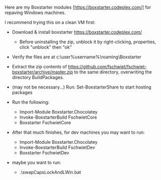 
Here are my Boxstarter modules [https://boxstarter.codeplex.com/] for repaving Windows machines.

I recommend trying this on a clean VM first:

* Download & install boxstarter https://boxstarter.codeplex.com/
    * Before uninstalling the zip, unblock it by right-clicking, properties, click "unblock" then "ok"
* Verify the files are at c:\user\%username%\roaming\Boxstarter
* Extract the zip contents of https://github.com/fschwiet/fschwiet-boxstarter/archive/master.zip to the same directory, overwriting the directory BuildPackages.
* (may not be necessary...) Run: Set-BoxstarterShare to start hosting packages
* Run the following:
    * Import-Module Boxstarter.Chocolatey
    * Invoke-BoxstarterBuild FschwietCore
    * Boxstarter FschwietCore

* After that much finishes, for dev machines you may want to run:
    * Import-Module Boxstarter.Chocolatey
    * Invoke-BoxstarterBuild FschwietDev
    * Boxstarter FschwietDev
    
* maybe you want to run:
    * .\swapCapsLockAndLWin.bat


